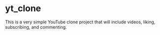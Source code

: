 # yt_clone
This is a very simple YouTube clone project that will include videos, liking, subscribing, and commenting.
